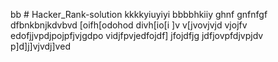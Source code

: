 bb # Hacker_Rank-solution
kkkkyiuyiyi
bbbbhkiiy
ghnf
gnfnfgf
dfbnkbnjkdvbvd
[oifh[odohod
divh[io[i
]v
v[jvovjvjd
vjojfv
edofjjvpdjpojpfjvjgdpo
vidjfpvjedfojdf]
jfojdfjg
jdfjovpfdjvpjdv
p]d]j]vjvdj]ved
